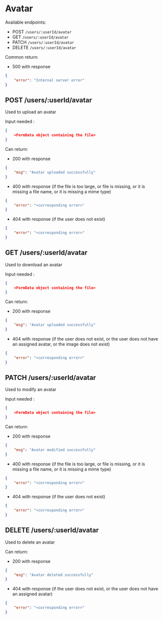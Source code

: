 # Avatar

Available endpoints:
- POST `/users/:userId/avatar`
- GET `/users/:userId/avatar`
- PATCH `/users/:userId/avatar`
- DELETE `/users/:userId/avatar`

Common return:
- 500 with response 
```json
{
    "error": "Internal server error"
}
```

## POST /users/:userId/avatar

Used to upload an avatar

Input needed :
```json
{
	<FormData object containing the file>
}
```

Can return:
- 200 with response
```json
{
	"msg": "Avatar uploaded successfully"
}
```
- 400 with response (if the file is too large, or file is missing, or it is missing a file name, or it is missing a mime type)
```json
{
	"error": "<corresponding error>"
}
```
- 404 with response (if the user does not exist)
```json
{
	"error": "<corresponding error>"
}
```

## GET /users/:userId/avatar

Used to download an avatar

Input needed :
```json
{
	<FormData object containing the file>
}
```

Can return:
- 200 with response
```json
{
	"msg": "Avatar uploaded successfully"
}
```
- 404 with response (if the user does not exist, or the user does not have an assigned avatar, or the image does not exist)
```json
{
	"error": "<corresponding error>"
}
```

## PATCH /users/:userId/avatar

Used to modify an avatar

Input needed :
```json
{
	<FormData object containing the file>
}
```

Can return:
- 200 with response
```json
{
	"msg": "Avatar modified successfully"
}
```
- 400 with response (if the file is too large, or file is missing, or it is missing a file name, or it is missing a mime type)
```json
{
	"error": "<corresponding error>"
}
```
- 404 with response (if the user does not exist)
```json
{
	"error": "<corresponding error>"
}
```

## DELETE /users/:userId/avatar

Used to delete an avatar

Can return:
- 200 with response
```json
{
	"msg": "Avatar deleted successfully"
}
```
- 404 with response (if the user does not exist, or the user does not have an assigned avatar)
```json
{
	"error": "<corresponding error>"
}
```

